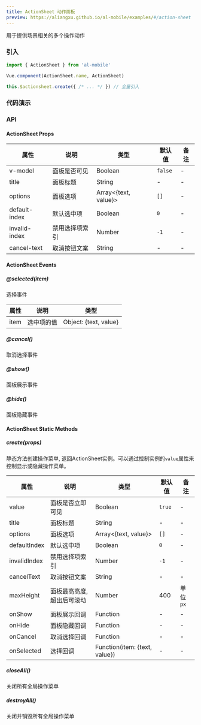 ```yaml
---
title: ActionSheet 动作面板
preview: https://aliangxu.github.io/al-mobile/examples/#/action-sheet
---
```


用于提供场景相关的多个操作动作

### 引入

```javascript
import { ActionSheet } from 'al-mobile'

Vue.component(ActionSheet.name, ActionSheet)

this.$actionsheet.create({ /* ... */ }) // 全量引入
```

### 代码演示
<!-- DEMO -->

### API

#### ActionSheet Props
|属性 | 说明 | 类型 | 默认值 | 备注 |
|----|-----|------|------|------|
|v-model|面板是否可见|Boolean| `false`|-|
|title|面板标题|String|-|-|
|options|面板选项| Array<{text, value}>| `[]`|-|
|default-index|默认选中项| Boolean| `0`|-|
|invalid-index|禁用选择项索引 |Number|`-1`|-|
|cancel-text|取消按钮文案 |String |-|-|

#### ActionSheet Events

##### @selected(item)
选择事件

|属性 | 说明 | 类型 |
|----|-----|------|
|item| 选中项的值 | Object: {text, value} |

##### @cancel()
取消选择事件

##### @show()
面板展示事件

##### @hide()
面板隐藏事件

#### ActionSheet Static Methods

##### create(props)
静态方法创建操作菜单, 返回ActionSheet实例。可以通过控制实例的`value`属性来控制显示或隐藏操作菜单。

|属性 | 说明 | 类型 | 默认值 | 备注 |
|----|-----|------|------|------|
|value|面板是否立即可见|Boolean| `true`|-|
|title|面板标题|String|-|-|
|options|面板选项| Array<{text, value}>| `[]`|-|
|defaultIndex|默认选中项| Boolean| `0`|-|
|invalidIndex|禁用选择项索引 |Number|`-1`|-|
|cancelText|取消按钮文案 |String |-|-|
|maxHeight|面板最高高度, 超出后可滚动|Number|400|单位`px`|
|onShow|面板展示回调|Function|-|-|
|onHide|面板隐藏回调|Function|-|-|
|onCancel|取消选择回调|Function|-|-|
|onSelected|选择回调|Function(item: {text, value})|-|-|

##### closeAll()
关闭所有全局操作菜单

##### destroyAll()
关闭并销毁所有全局操作菜单
